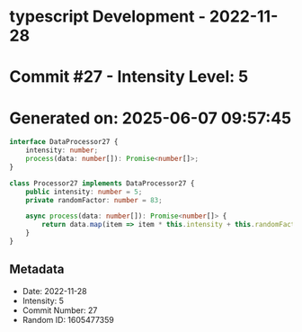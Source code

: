 ﻿# typescript Development - 2022-11-28
# Commit #27 - Intensity Level: 5
# Generated on: 2025-06-07 09:57:45
```typescript
interface DataProcessor27 {
    intensity: number;
    process(data: number[]): Promise<number[]>;
}

class Processor27 implements DataProcessor27 {
    public intensity: number = 5;
    private randomFactor: number = 83;

    async process(data: number[]): Promise<number[]> {
        return data.map(item => item * this.intensity + this.randomFactor);
    }
}
```
## Metadata
- Date: 2022-11-28
- Intensity: 5
- Commit Number: 27
- Random ID: 1605477359
